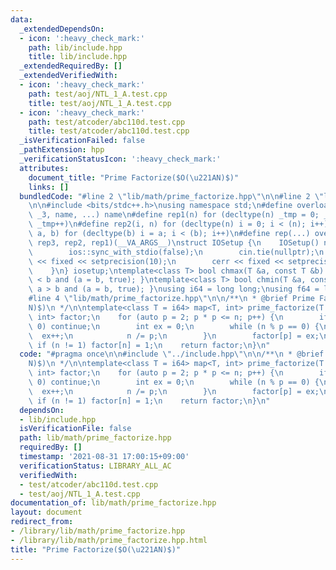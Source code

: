 ```yaml
---
data:
  _extendedDependsOn:
  - icon: ':heavy_check_mark:'
    path: lib/include.hpp
    title: lib/include.hpp
  _extendedRequiredBy: []
  _extendedVerifiedWith:
  - icon: ':heavy_check_mark:'
    path: test/aoj/NTL_1_A.test.cpp
    title: test/aoj/NTL_1_A.test.cpp
  - icon: ':heavy_check_mark:'
    path: test/atcoder/abc110d.test.cpp
    title: test/atcoder/abc110d.test.cpp
  _isVerificationFailed: false
  _pathExtension: hpp
  _verificationStatusIcon: ':heavy_check_mark:'
  attributes:
    document_title: "Prime Factorize($O(\u221AN)$)"
    links: []
  bundledCode: "#line 2 \"lib/math/prime_factorize.hpp\"\n\n#line 2 \"lib/include.hpp\"\
    \n\n#include <bits/stdc++.h>\nusing namespace std;\n#define overload3(_1, _2,\
    \ _3, name, ...) name\n#define rep1(n) for (decltype(n) _tmp = 0; _tmp < (n);\
    \ _tmp++)\n#define rep2(i, n) for (decltype(n) i = 0; i < (n); i++)\n#define rep3(i,\
    \ a, b) for (decltype(b) i = a; i < (b); i++)\n#define rep(...) overload3(__VA_ARGS__,\
    \ rep3, rep2, rep1)(__VA_ARGS__)\nstruct IOSetup {\n    IOSetup() noexcept {\n\
    \        ios::sync_with_stdio(false);\n        cin.tie(nullptr);\n        cout\
    \ << fixed << setprecision(10);\n        cerr << fixed << setprecision(10);\n\
    \    }\n} iosetup;\ntemplate<class T> bool chmax(T &a, const T &b) { return a\
    \ < b and (a = b, true); }\ntemplate<class T> bool chmin(T &a, const T &b) { return\
    \ a > b and (a = b, true); }\nusing i64 = long long;\nusing f64 = long double;\n\
    #line 4 \"lib/math/prime_factorize.hpp\"\n\n/**\n * @brief Prime Factorize($O(\u221A\
    N)$)\n */\n\ntemplate<class T = i64> map<T, int> prime_factorize(T n) {\n    map<T,\
    \ int> factor;\n    for (auto p = 2; p * p <= n; p++) {\n        if (n % p !=\
    \ 0) continue;\n        int ex = 0;\n        while (n % p == 0) {\n          \
    \  ex++;\n            n /= p;\n        }\n        factor[p] = ex;\n    }\n   \
    \ if (n != 1) factor[n] = 1;\n    return factor;\n}\n"
  code: "#pragma once\n\n#include \"../include.hpp\"\n\n/**\n * @brief Prime Factorize($O(\u221A\
    N)$)\n */\n\ntemplate<class T = i64> map<T, int> prime_factorize(T n) {\n    map<T,\
    \ int> factor;\n    for (auto p = 2; p * p <= n; p++) {\n        if (n % p !=\
    \ 0) continue;\n        int ex = 0;\n        while (n % p == 0) {\n          \
    \  ex++;\n            n /= p;\n        }\n        factor[p] = ex;\n    }\n   \
    \ if (n != 1) factor[n] = 1;\n    return factor;\n}\n"
  dependsOn:
  - lib/include.hpp
  isVerificationFile: false
  path: lib/math/prime_factorize.hpp
  requiredBy: []
  timestamp: '2021-08-31 17:00:15+09:00'
  verificationStatus: LIBRARY_ALL_AC
  verifiedWith:
  - test/atcoder/abc110d.test.cpp
  - test/aoj/NTL_1_A.test.cpp
documentation_of: lib/math/prime_factorize.hpp
layout: document
redirect_from:
- /library/lib/math/prime_factorize.hpp
- /library/lib/math/prime_factorize.hpp.html
title: "Prime Factorize($O(\u221AN)$)"
---
```

